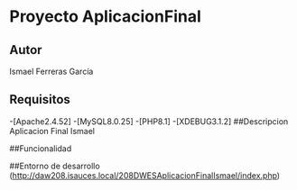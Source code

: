 # Proyecto AplicacionFinal
## Autor
Ismael Ferreras García
## Requisitos
   -[Apache2.4.52]
   -[MySQL8.0.25]
   -[PHP8.1]
   -[XDEBUG3.1.2]
##Descripcion
Aplicacion Final Ismael

##Funcionalidad

##Entorno de desarrollo
(http://daw208.isauces.local/208DWESAplicacionFinalIsmael/index.php)
